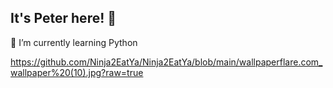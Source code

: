 ## It's Peter here! 👋
🌱 I’m currently learning Python

<img><https://github.com/Ninja2EatYa/Ninja2EatYa/blob/main/wallpaperflare.com_wallpaper%20(10).jpg?raw=true>
